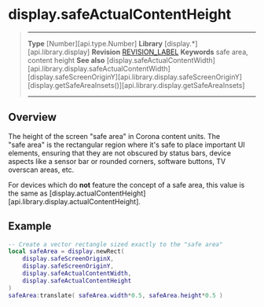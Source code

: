 
# display.safeActualContentHeight

> --------------------- ------------------------------------------------------------------------------------------
> __Type__              [Number][api.type.Number]
> __Library__           [display.*][api.library.display]
> __Revision__          [REVISION_LABEL](REVISION_URL)
> __Keywords__          safe area, content height
> __See also__			[display.safeActualContentWidth][api.library.display.safeActualContentWidth]
>						[display.safeScreenOriginY][api.library.display.safeScreenOriginY]
>						[display.getSafeAreaInsets()][api.library.display.getSafeAreaInsets]
> --------------------- ------------------------------------------------------------------------------------------

## Overview

The height of the screen "safe&nbsp;area" in Corona content units. The "safe&nbsp;area" is the rectangular region where it's safe to place important UI elements, ensuring that they are not obscured by status bars, device aspects like a sensor bar or rounded corners, software buttons, TV overscan areas, etc.

For devices which do __not__ feature the concept of a safe area, this value is the same as [display.actualContentHeight][api.library.display.actualContentHeight].


## Example

``````lua
-- Create a vector rectangle sized exactly to the "safe area"
local safeArea = display.newRect(
	display.safeScreenOriginX,
	display.safeScreenOriginY,
	display.safeActualContentWidth,
	display.safeActualContentHeight
)
safeArea:translate( safeArea.width*0.5, safeArea.height*0.5 )
``````
